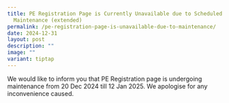 ```yaml
---
title: PE Registration Page is Currently Unavailable due to Scheduled
  Maintenance (extended)
permalink: /pe-registration-page-is-unavailable-due-to-maintenance/
date: 2024-12-31
layout: post
description: ""
image: ""
variant: tiptap
---
```

<p>We would like to inform you that PE Registration page is undergoing maintenance
from 20 Dec 2024 till 12 Jan 2025. We apologise for any inconvenience caused.</p>